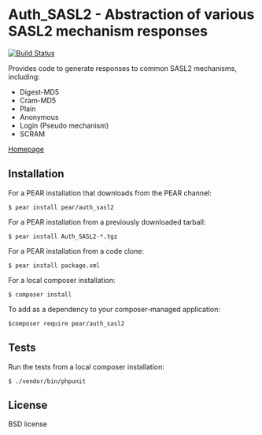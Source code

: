 # Auth_SASL2 - Abstraction of various SASL2 mechanism responses

[![Build Status](https://travis-ci.org/pear/Auth_SASL2.svg?branch=master)](https://travis-ci.org/pear/Auth_SASL2)
    

Provides code to generate responses to common SASL2 mechanisms, including:
- Digest-MD5
- Cram-MD5
- Plain
- Anonymous
- Login (Pseudo mechanism)
- SCRAM	

[Homepage](http://pear.php.net/package/Auth_SASL2/)


## Installation
For a PEAR installation that downloads from the PEAR channel:

`$ pear install pear/auth_sasl2`

For a PEAR installation from a previously downloaded tarball:

`$ pear install Auth_SASL2-*.tgz`

For a PEAR installation from a code clone:

`$ pear install package.xml`

For a local composer installation:

`$ composer install`

To add as a dependency to your composer-managed application:

`$composer require pear/auth_sasl2`


## Tests
Run  the tests from a local composer installation:

`$ ./vendor/bin/phpunit`


## License
BSD license
